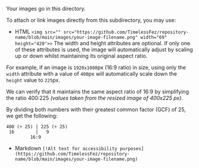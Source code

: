 Your images go in this directory.

To attach or link images directly from this subdirectory, you may use:

- HTML
```<img src="" src="https://github.com/TimelessFez/repository-name/blob/main/images/your-image-filename.png" width="69" height="420">>```
The width and height attributes are optional. If only one of these attributes is used, the image will automatically adjust by scaling up or down whilst maintaining its original aspect ratio.

For example, if an image is ``1920x1080``px (16:9 ratio) in size, using only the ``width`` attribute with a value of ``400``px will automatically scale down the ``height`` value to ``225``px. 

We can verify that it maintains the same aspect ratio of 16:9 by simplifying the ratio 400:225 *(values taken from the resized image of 400x225 px)*.

By dividing both numbers with their greatest common factor (GCF) of 25, we get the following:

```
400 (÷ 25) | 225 (÷ 25)
 16        |   9
         16:9
```

- Markdown
```[!Alt text for accessibility purposes](https://github.com/TimelessFez/repository-name/blob/main/images/your-image-filename.png)```
